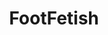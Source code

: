 ---
title: FootFetish
crosslinks:
- livven
- feet
- Katrina_Sunrise
- sarah_xxx
- BiggerThanYouThought
- all
- soles
- ScarletPantyPrincess
- incest
- FetishSelling
- me_irl
---